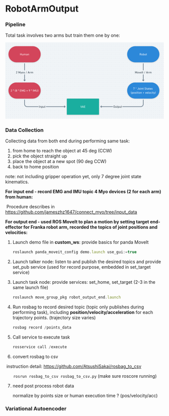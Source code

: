 # RobotArmOutput

### Pipeline

Total task involves two arms but train them one by one: 

![pipline](pipline.png)

### Data Collection

Collecting data from both end during performing same task: 

1. from home to reach the object at 45 deg (CCW)
2. pick the object straight up
3. place the object at a new spot (90 deg CCW)
4. back to home position

note: not including gripper operation yet, only 7 degree joint state kinematics.

**For input end - record EMG and IMU topic 4 Myo devices (2 for each arm) from human:**

​	Procedure describes in https://github.com/jameszhz1647/connect_myo/tree/input_data

**For output end - used ROS MoveIt to plan a motion by setting target end-effector for Franka robot arm, recorded the topics of joint positions and velocities:**

1. Launch demo file in **custom_ws**: provide basics for panda MoveIt 

   ```jsx
   roslaunch panda_moveit_config demo.launch use_gui:=true
   ```

2. Launch talker node: listen to and publish the desired topics and provide set_pub service (used for record purpose, embedded in set_target service)

3. Launch task node: provide services: set_home, set_target  (2-3 in the same launch file)

   ```jsx
   roslaunch move_group_pkg robot_output_end.launch 
   ```

4. Run rosbag to record desired topic (topic only publishes during performing task), including **position/velocity/acceleration** for each trajectory points. (trajectory size varies)

   ```jsx
   rosbag record /points_data
   ```

5. Call service to execute task

   ```jsx
   rosservice call /execute 
   ```
   
6. convert rosbag to csv

​		instruction detail: https://github.com/AtsushiSakai/rosbag_to_csv

​		`	rosrun rosbag_to_csv rosbag_to_csv.py` (make sure roscore running)

7. need post process robot data

   normalize by points size or human execution time ? (pos/velocity/acc) 

### Variational Autoencoder



